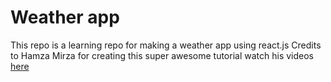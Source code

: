 # Weather app

This repo is a learning repo for making a weather app using react.js
Credits to Hamza Mirza for creating this super awesome tutorial 
watch his videos [here](https://www.youtube.com/watch?v=P0vsGO4svUM)
